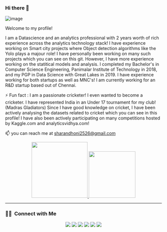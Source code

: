 ### Hi there 👋

![image](https://user-images.githubusercontent.com/20862520/156118623-c31dd1cc-0c78-4236-b429-1e78e0480965.png)


Welcome to my profile! 

I am a Datascience and an analytics professional with 2 years worth of rich experience across the analytics technology stack! I have experience working on Smart city projects where Object detection algorithms like the Yolo plays a majour role! I have personally been working on many such projects which you can see on this git. However, I have more experience working on the statitical models and analysis. I completed my Bachelor's in Computer Science Engineering, Panimalar Institute of Technology in 2018, and my PGP in Data Science with Great Lakes in 2019. I have experience working for both startups as well as MNC's! I am currently working 
for an R&D startup based out of Chennai.


⚡ Fun fact : I am a passionate cricketer! I even wanted to become a cricketer. I have represented India in an Under 17 tournament for my club! (Madras Gladiators) Since I have good knowledge on cricket, I have been actively analysing the datasets related to cricket which you can see in this profile! I have also been actively participating on many competitions hosted by Kaggle.com and analyticsvidhya.com! 

📫 you can reach me at sharandhoni2526@gmail.com

<!--
**SharanKalyan/SharanKalyan** is a ✨ _special_ ✨ repository because its `README.md` (this file) appears on your GitHub profile.

Here are some ideas to get you started:

- 🔭 I’m currently working on ...
- 🌱 I’m currently learning ...
- 👯 I’m looking to collaborate on ...
- 🤔 I’m looking for help with ...
- 💬 Ask me about ...
- 📫 How to reach me: sharandhoni2526@gmail.com 
- 😄 Pronouns: ...
- ⚡ Fun fact: ...
-->


<p align="center">
<a href="https://github.com/AVS1508">
  
  <img height="180em" src="https://github-readme-stats-eight-theta.vercel.app/api?username=SharanKalyan&show_icons=true&theme=algolia&include_all_commits=true&count_private=true"/>
  <img height="150em" src="https://github-readme-stats-eight-theta.vercel.app/api/top-langs/?username=SharanKalyan&layout=compact&langs_count=8&theme=algolia"/>

</a>
</p>
<hr />


### 🤝🏻 &nbsp;Connect with Me

<p align="center">
<a href="https://www.linkedin.com/in/sharan-s-k9ab3ab151/"><img src="https://img.shields.io/badge/-Aditya%20Vikram%20Singh-0077B5?style=flat&logo=Linkedin&logoColor=white"/></a>
<a href="mailto:avsingh@umass.edu"><img src="https://img.shields.io/badge/-avsingh@umass.edu-D14836?style=flat&logo=Gmail&logoColor=white"/></a>
<a href="https://instagram.com/adityavs_"><img src="https://img.shields.io/badge/-@adityavs__-E4405F?style=flat&logo=Instagram&logoColor=white"/></a>
<a href="https://facebook.com/AVS1508"><img src="https://img.shields.io/badge/-@AVS1508-1877F2?style=flat&logo=Facebook&logoColor=white"/></a>
<a href="https://www.pinterest.ca/AVS1508"><img src="https://img.shields.io/badge/-@AVS1508-BD081C?style=flat&logo=Pinterest&logoColor=white"/></a>
<a href="https://www.behance.net/AVS1508"><img src="https://img.shields.io/badge/-@AVS1508-1769FF?style=flat&logo=Behance&logoColor=white"/></a>
</p>
